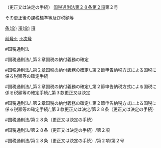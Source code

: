 （更正又は決定の手続）
[国税通則法第２８条第２項](国税通則法＿＿＿＿＿第２８条第２項)第２号

その更正後の課税標準等及び税額等

[条(全)](国税通則法＿＿＿＿＿第２８条_.md)    [項(全)](国税通則法＿＿＿＿＿第２８条第２項_.md)    [項](国税通則法＿＿＿＿＿第２８条第２項.md)

[前号←](国税通則法＿＿＿＿＿第２８条第２項第１号.md)    [→次号](国税通則法＿＿＿＿＿第２８条第２項第３号.md)

#国税通則法

#国税通則法/_第２章国税の納付義務の確定

#国税通則法/_第２章国税の納付義務の確定/_第２節申告納税方式による国税に係る税額等の確定手続

#国税通則法/_第２章国税の納付義務の確定/_第２節申告納税方式による国税に係る税額等の確定手続/_第３款更正又は決定

#国税通則法/_第２章国税の納付義務の確定/_第２節申告納税方式による国税に係る税額等の確定手続/_第３款更正又は決定/第２８条（更正又は決定の手続）

#国税通則法/第２８条（更正又は決定の手続）

#国税通則法/第２８条（更正又は決定の手続）/第２項

#国税通則法/第２８条（更正又は決定の手続）/第２項/第２号


